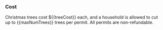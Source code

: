 [comment]: <> (This section appears under the cutting dates)

### Cost
Christmas trees cost ${{treeCost}} each, and a household is allowed to cut 
up to {{maxNumTrees}} trees per permit.  All permits are non-refundable.
